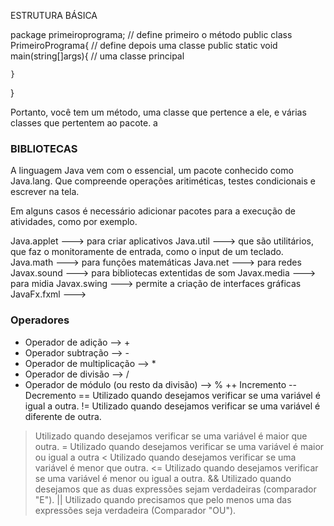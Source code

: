 ESTRUTURA BÁSICA


package primeiroprograma;			            // define primeiro o método
public class PrimeiroPrograma{			        // define depois uma classe	
    public static void main(string[]args){  	// uma classe principal 
        
    }
}

Portanto, você tem um método, uma classe que pertence a ele, e várias classes que pertentem ao pacote.
a


### BIBLIOTECAS 

A linguagem Java vem com o essencial, um pacote conhecido como Java.lang. Que compreende operações aritiméticas, testes condicionais e escrever na tela.

Em alguns casos é necessário adicionar pacotes para a execução de atividades, como por exemplo.

Java.applet  ---> para criar aplicativos
Java.util    ---> que são utilitários, que faz o monitoramente de entrada, como o input de um teclado.
Java.math    ---> para funções matemáticas
Java.net     ---> para redes
Javax.sound  ---> para bibliotecas extentidas de som
Javax.media  ---> para midia
Javax.swing  ---> permite a criação de interfaces gráficas 
JavaFx.fxml  --->


### Operadores

- Operador de adição    -->        +
- Operador subtração    -->        -
- Operador de multiplicação    -->        *
- Operador de divisão    -->        /
- Operador de módulo (ou resto da divisão) --> %
++  Incremento
--  Decremento
==  Utilizado quando desejamos verificar se uma variável é igual a outra.
!=  Utilizado quando desejamos verificar se uma variável é diferente de outra.
>   Utilizado quando desejamos verificar se uma variável é maior que outra.
>=  Utilizado quando desejamos verificar se uma variável é maior ou igual a outra
<   Utilizado quando desejamos verificar se uma variável é menor que outra.
<=  Utilizado quando desejamos verificar se uma variável é menor ou igual a outra.
&&  Utilizado quando desejamos que as duas expressões sejam verdadeiras (comparador "E").
||  Utilizado quando precisamos que pelo menos uma das expressões seja verdadeira (Comparador "OU").


